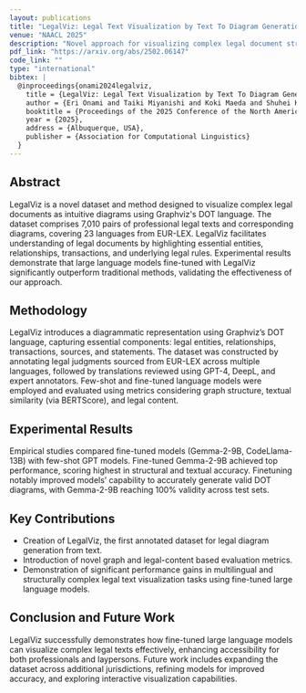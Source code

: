 ```yaml
---
layout: publications
title: "LegalViz: Legal Text Visualization by Text To Diagram Generation"
venue: "NAACL 2025"
description: "Novel approach for visualizing complex legal document structures through diagram generation from text."
pdf_link: "https://arxiv.org/abs/2502.06147"
code_link: ""
type: "international"
bibtex: |
  @inproceedings{onami2024legalviz,
    title = {LegalViz: Legal Text Visualization by Text To Diagram Generation},
    author = {Eri Onami and Taiki Miyanishi and Koki Maeda and Shuhei Kurita},
    booktitle = {Proceedings of the 2025 Conference of the North American Chapter of the Association for Computational Linguistics: Human Language Technologies (Volume 1: Long Papers)},
    year = {2025},
    address = {Albuquerque, USA},
    publisher = {Association for Computational Linguistics}
  }
---
```


## Abstract

LegalViz is a novel dataset and method designed to visualize complex legal documents as intuitive diagrams using Graphviz's DOT language. The dataset comprises 7,010 pairs of professional legal texts and corresponding diagrams, covering 23 languages from EUR-LEX. LegalViz facilitates understanding of legal documents by highlighting essential entities, relationships, transactions, and underlying legal rules. Experimental results demonstrate that large language models fine-tuned with LegalViz significantly outperform traditional methods, validating the effectiveness of our approach.

## Methodology

LegalViz introduces a diagrammatic representation using Graphviz’s DOT language, capturing essential components: legal entities, relationships, transactions, sources, and statements. The dataset was constructed by annotating legal judgments sourced from EUR-LEX across multiple languages, followed by translations reviewed using GPT-4, DeepL, and expert annotators. Few-shot and fine-tuned language models were employed and evaluated using metrics considering graph structure, textual similarity (via BERTScore), and legal content.

## Experimental Results

Empirical studies compared fine-tuned models (Gemma-2-9B, CodeLlama-13B) with few-shot GPT models. Fine-tuned Gemma-2-9B achieved top performance, scoring highest in structural and textual accuracy. Finetuning notably improved models’ capability to accurately generate valid DOT diagrams, with Gemma-2-9B reaching 100% validity across test sets.

## Key Contributions

- Creation of LegalViz, the first annotated dataset for legal diagram generation from text.
- Introduction of novel graph and legal-content based evaluation metrics.
- Demonstration of significant performance gains in multilingual and structurally complex legal text visualization tasks using fine-tuned large language models.

## Conclusion and Future Work

LegalViz successfully demonstrates how fine-tuned large language models can visualize complex legal texts effectively, enhancing accessibility for both professionals and laypersons. Future work includes expanding the dataset across additional jurisdictions, refining models for improved accuracy, and exploring interactive visualization capabilities.
